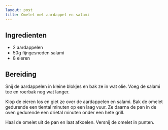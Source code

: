 ```yaml
---
layout: post
title: Omelet met aardappel en salami
---
```


## Ingredienten
* 2 aardappelen
* 50g fijngesneden salami
* 8 eieren

## Bereiding
Snij de aardappelen in kleine blokjes en bak ze in wat olie. Voeg de salami toe en roerbak nog wat langer.

Klop de eieren los en giet ze over de aardappelen en salami. Bak de omelet gedurende een tiental minuten op een laag vuur. Ze daarna de pan in de oven gedurende een drietal minuten onder een hete grill.

Haal de omelet uit de pan en laat afkoelen. Versnij de omelet in punten.

